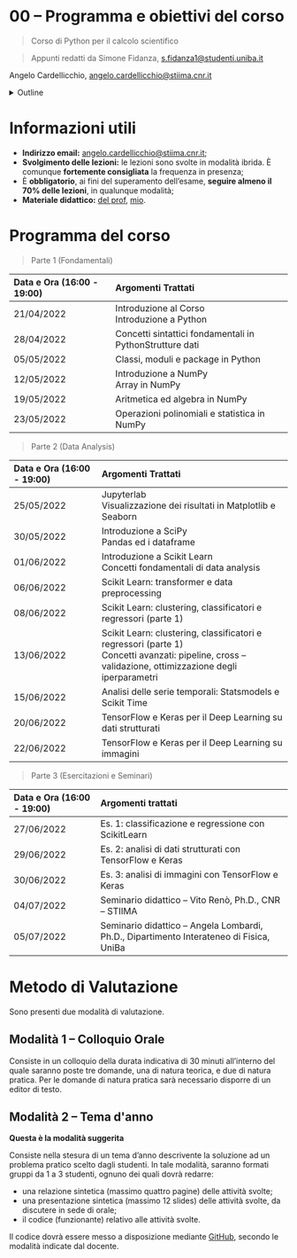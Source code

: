 # 00 – Programma e obiettivi del corso

> Corso di Python per il calcolo scientifico

> Appunti redatti da Simone Fidanza, s.fidanza1@studenti.uniba.it

Angelo Cardellicchio, angelo.cardellicchio@stiima.cnr.it

<details>
    <summary>Outline</summary>

<!-- TOC -->

-   [00 – Programma e obiettivi del corso](#00--programma-e-obiettivi-del-corso)
-   [Informazioni utili](#informazioni-utili)
-   [Programma del corso](#programma-del-corso)
-   [Metodo di Valutazione](#metodo-di-valutazione)
    -   [Modalità 1 – Colloquio Orale](#modalità-1--colloquio-orale)
    -   [Modalità 2 – Tema d'anno](#modalità-2--tema-danno)

<!-- /TOC -->
</details>


# Informazioni utili

-   **Indirizzo email:**  angelo.cardellicchio@stiima.cnr.it;
-   **Svolgimento delle lezioni:** le lezioni sono svolte in modalità ibrida. È
  comunque **fortemente consigliata** la frequenza in presenza;
-   È **obbligatorio**, ai fini del superamento dell’esame, **seguire almeno il
  70% delle lezioni**, in qualunque modalità;
-   **Materiale didattico:** [del prof](https://python.angelocardellicchio.it),
  [mio](https://www.github.com/sRavioli/pythoncs).


# Programma del corso

> Parte 1 (Fondamentali)

| Data e Ora (16:00 - 19:00) | Argomenti Trattati                                       |
|:-------------------------- |:-------------------------------------------------------- |
| 21/04/2022                 | Introduzione al Corso <br/>Introduzione a Python         |
| 28/04/2022                 | Concetti sintattici fondamentali in PythonStrutture dati |
| 05/05/2022                 | Classi, moduli e package in Python                       |
| 12/05/2022                 | Introduzione a NumPy <br/> Array in NumPy                |
| 19/05/2022                 | Aritmetica ed algebra in NumPy                           |
| 23/05/2022                 | Operazioni polinomiali e statistica in NumPy             |



> Parte 2 (Data Analysis)

| Data e Ora (16:00 - 19:00) | Argomenti Trattati                                                                                                                                         |
|:-------------------------- |:---------------------------------------------------------------------------------------------------------------------------------------------------------- |
| 25/05/2022                 | Jupyterlab <br/> Visualizzazione dei risultati in Matplotlib e Seaborn                                                                                     |
| 30/05/2022                 | Introduzione a SciPy <br/> Pandas ed i dataframe                                                                                                           |
| 01/06/2022                 | Introduzione a Scikit Learn <br/> Concetti fondamentali di data analysis                                                                                   |
| 06/06/2022                 | Scikit Learn: transformer e data preprocessing                                                                                                             |
| 08/06/2022                 | Scikit Learn: clustering, classificatori e regressori (parte 1)                                                                                            |
| 13/06/2022                 | Scikit Learn: clustering, classificatori e regressori (parte 1) <br/> Concetti avanzati: pipeline, cross – validazione, ottimizzazione degli iperparametri |
| 15/06/2022                 | Analisi delle serie temporali: Statsmodels e Scikit Time                                                                                                   |
| 20/06/2022                 | TensorFlow e Keras per il Deep Learning su dati strutturati                                                                                                |
| 22/06/2022                 | TensorFlow e Keras per il Deep Learning su immagini                                                                                                        |


> Parte 3 (Esercitazioni e Seminari)

| Data e Ora (16:00 - 19:00) | Argomenti trattati                                                                      |
|:-------------------------- |:--------------------------------------------------------------------------------------- |
| 27/06/2022                 | Es. 1: classificazione e regressione con ScikitLearn                                    |
| 29/06/2022                 | Es. 2: analisi di dati strutturati con TensorFlow e Keras                               |
| 30/06/2022                 | Es. 3: analisi di immagini con TensorFlow e Keras                                       |
| 04/07/2022                 | Seminario didattico – Vito Renò, Ph.D., CNR – STIIMA                                    |
| 05/07/2022                 | Seminario didattico – Angela Lombardi, Ph.D., Dipartimento Interateneo di Fisica, UniBa |


# Metodo di Valutazione

Sono presenti due modalità di valutazione.


## Modalità 1 – Colloquio Orale

Consiste in un colloquio della durata indicativa di 30 minuti all’interno del
quale saranno poste tre domande, una di natura teorica, e due di natura
pratica. Per le domande di natura pratica sarà necessario disporre di un
editor di testo.

## Modalità 2 – Tema d'anno

**Questa è la modalità suggerita**

Consiste nella stesura di un tema d’anno descrivente la soluzione ad un
problema pratico scelto dagli studenti.
In tale modalità, saranno formati gruppi da 1 a 3 studenti, ognuno dei quali
dovrà redarre:

-   una relazione sintetica (massimo quattro pagine) delle attività svolte;
-   una presentazione sintetica (massimo 12 slides) delle attività svolte, da
  discutere in sede di orale;
-   il codice (funzionante) relativo alle attività svolte.

Il codice dovrà essere messo a disposizione mediante
[GitHub](https://www.github.com/), secondo le modalità indicate dal docente.
